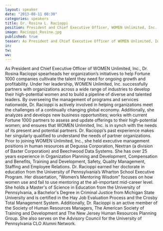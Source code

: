 ```yaml
---
layout: speaker
date: "2013-08-11 08:30"
categories: speakers
title: Dr. Rosina L. Racioppi 
position: President and Chief Executive Officer, WOMEN Unlimited, Inc.
image: Racioppi_Rosina.jpg
published: true
teaser: As President and Chief Executive Officer of WOMEN Unlimited, Inc., Rosina Racioppi spearheads her organization’s initiatives to help Fortune 500 companies cultivate the talent they need for ongoing growth and profitability. Under her leadership, WOMEN Unlimited, Inc. 
in:
tw:
ww: 
---
```

As President and Chief Executive Officer of WOMEN Unlimited, Inc., Dr. Rosina Racioppi spearheads her organization’s initiatives to help Fortune 1000 companies cultivate the talent they need for ongoing growth and profitability. Under her leadership, WOMEN Unlimited, Inc. successfully partners with organizations across a wide range of industries to develop their high-potential women and to build a pipeline of diverse and talented leaders. 
By overseeing the management of programs and services nationwide, Dr. Racioppi is actively involved in helping organizations meet the challenges of a continually changing global economy. Additionally, she analyzes and develops new business opportunities; works with current Fortune 1000 partners to assess and update offerings to their high-potential women; and ensures that WOMEN Unlimited, Inc. is in synch with the needs of its present and potential partners. 
Dr. Racioppi’s past experience makes her singularly qualified to understand the needs of partner organizations. Prior to joining WOMEN Unlimited, Inc., she held executive management positions in human resources at Degussa Corporation, Nextran (a division of Baxter Corporation) and Beechwood Data Systems. She has over 25 years experience in Organization Planning and Development, Compensation and Benefits, Training and Development, Safety, Quality Management, Staffing and Employee Relations. 
Dr. Racioppi earned her doctorate in education from the University of Pennsylvania’s Wharton School Executive Program.  Her dissertation, “Women’s Mentoring Wisdom” focuses on how women use and fail to use mentoring at the all-important mid-career level. She holds a Master's of Science in Education from the University of Pennsylvania, a Bachelor's Degree in Criminal Justice from Michigan State University and is certified in the Hay Job Evaluation Process and the Crosby Total Management System. 
Additionally, Dr. Racioppi is an active member of the Society of Human Resources Managers, The American Society of Training and Development and The New Jersey Human Resources Planning Group. She also serves on the Advisory Council for the University of Pennsylvania CLO Alumni Network.
